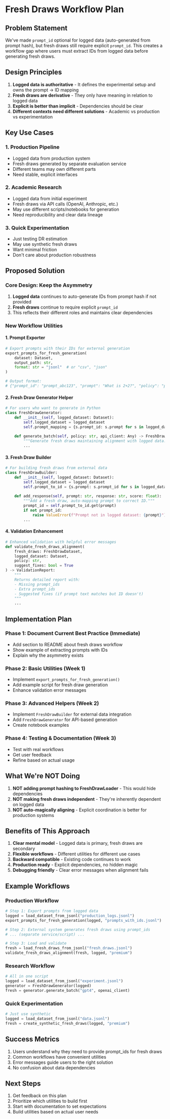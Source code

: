 # Fresh Draws Workflow Plan

## Problem Statement

We've made `prompt_id` optional for logged data (auto-generated from prompt hash), but fresh draws still require explicit `prompt_id`. This creates a workflow gap where users must extract IDs from logged data before generating fresh draws.

## Design Principles

1. **Logged data is authoritative** - It defines the experimental setup and owns the prompt → ID mapping
2. **Fresh draws are derivative** - They only have meaning in relation to logged data
3. **Explicit is better than implicit** - Dependencies should be clear
4. **Different contexts need different solutions** - Academic vs production vs experimentation

## Key Use Cases

### 1. Production Pipeline
- Logged data from production system
- Fresh draws generated by separate evaluation service
- Different teams may own different parts
- Need stable, explicit interfaces

### 2. Academic Research
- Logged data from initial experiment
- Fresh draws via API calls (OpenAI, Anthropic, etc.)
- May use different scripts/notebooks for generation
- Need reproducibility and clear data lineage

### 3. Quick Experimentation
- Just testing DR estimation
- May use synthetic fresh draws
- Want minimal friction
- Don't care about production robustness

## Proposed Solution

### Core Design: Keep the Asymmetry

1. **Logged data** continues to auto-generate IDs from prompt hash if not provided
2. **Fresh draws** continue to require explicit `prompt_id`
3. This reflects their different roles and maintains clear dependencies

### New Workflow Utilities

#### 1. Prompt Exporter
```python
# Export prompts with their IDs for external generation
export_prompts_for_fresh_generation(
    dataset: Dataset,
    output_path: str,
    format: str = "jsonl"  # or "csv", "json"
)

# Output format:
# {"prompt_id": "prompt_abc123", "prompt": "What is 2+2?", "policy": "premium"}
```

#### 2. Fresh Draw Generator Helper
```python
# For users who want to generate in Python
class FreshDrawGenerator:
    def __init__(self, logged_dataset: Dataset):
        self.logged_dataset = logged_dataset
        self.prompt_mapping = {s.prompt_id: s.prompt for s in logged_dataset.samples}
    
    def generate_batch(self, policy: str, api_client: Any) -> FreshDrawDataset:
        """Generate fresh draws maintaining alignment with logged data."""
        ...
```

#### 3. Fresh Draw Builder
```python
# For building fresh draws from external data
class FreshDrawBuilder:
    def __init__(self, logged_dataset: Dataset):
        self.logged_dataset = logged_dataset
        self.prompt_to_id = {s.prompt: s.prompt_id for s in logged_dataset.samples}
    
    def add_response(self, prompt: str, response: str, score: float):
        """Add a fresh draw, auto-mapping prompt to correct ID."""
        prompt_id = self.prompt_to_id.get(prompt)
        if not prompt_id:
            raise ValueError(f"Prompt not in logged dataset: {prompt}")
        ...
```

#### 4. Validation Enhancement
```python
# Enhanced validation with helpful error messages
def validate_fresh_draws_alignment(
    fresh_draws: FreshDrawDataset,
    logged_dataset: Dataset,
    policy: str,
    suggest_fixes: bool = True
) -> ValidationReport:
    """
    Returns detailed report with:
    - Missing prompt_ids
    - Extra prompt_ids
    - Suggested fixes (if prompt text matches but ID doesn't)
    """
    ...
```

## Implementation Plan

### Phase 1: Document Current Best Practice (Immediate)
- Add section to README about fresh draws workflow
- Show example of extracting prompts with IDs
- Explain why the asymmetry exists

### Phase 2: Basic Utilities (Week 1)
- Implement `export_prompts_for_fresh_generation()`
- Add example script for fresh draw generation
- Enhance validation error messages

### Phase 3: Advanced Helpers (Week 2)
- Implement `FreshDrawBuilder` for external data integration
- Add `FreshDrawGenerator` for API-based generation
- Create notebook examples

### Phase 4: Testing & Documentation (Week 3)
- Test with real workflows
- Get user feedback
- Refine based on actual usage

## What We're NOT Doing

1. **NOT adding prompt hashing to FreshDrawLoader** - This would hide dependencies
2. **NOT making fresh draws independent** - They're inherently dependent on logged data
3. **NOT auto-magically aligning** - Explicit coordination is better for production systems

## Benefits of This Approach

1. **Clear mental model** - Logged data is primary, fresh draws are secondary
2. **Flexible workflows** - Different utilities for different use cases
3. **Backward compatible** - Existing code continues to work
4. **Production ready** - Explicit dependencies, no hidden magic
5. **Debugging friendly** - Clear error messages when alignment fails

## Example Workflows

### Production Workflow
```python
# Step 1: Export prompts from logged data
logged = load_dataset_from_jsonl("production_logs.jsonl")
export_prompts_for_fresh_generation(logged, "prompts_with_ids.jsonl")

# Step 2: External system generates fresh draws using prompt_ids
# ... (separate service/script) ...

# Step 3: Load and validate
fresh = load_fresh_draws_from_jsonl("fresh_draws.jsonl")
validate_fresh_draws_alignment(fresh, logged, "premium")
```

### Research Workflow
```python
# All in one script
logged = load_dataset_from_jsonl("experiment.jsonl")
generator = FreshDrawGenerator(logged)
fresh = generator.generate_batch("gpt4", openai_client)
```

### Quick Experimentation
```python
# Just use synthetic
logged = load_dataset_from_jsonl("data.jsonl")
fresh = create_synthetic_fresh_draws(logged, "premium")
```

## Success Metrics

1. Users understand why they need to provide prompt_ids for fresh draws
2. Common workflows have convenient utilities
3. Error messages guide users to the right solution
4. No confusion about data dependencies

## Next Steps

1. Get feedback on this plan
2. Prioritize which utilities to build first
3. Start with documentation to set expectations
4. Build utilities based on actual user needs